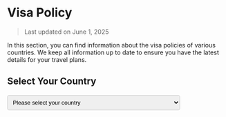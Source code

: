 # Visa Policy

> Last updated on June 1, 2025

In this section, you can find information about the visa policies of various countries.
We keep all information up to date to ensure you have the latest details for your travel plans.

## Select Your Country

<div id="country-selector-container">
  <select id="country-selector" class="form-select mb-4">
    <option value="" selected disabled>Please select your country</option>
    <!-- Content will be populated dynamically by JavaScript -->
  </select>
  
  <div id="visa-policy-display">
    <!-- Content will be populated here by JavaScript -->
  </div>
</div>

<script src="https://cdn.jsdelivr.net/npm/marked/marked.min.js"></script>

<script>
// Policy to color mapping
const policyColorMapping = {
  'mutual': 'success',    // green
  'unilateral': 'success', // green
  'regional': 'warning',   // yellow
  'transit': 'warning',    // yellow
  'others': 'danger'      // red
};

// 获取当前主题
function getCurrentTheme() {
  // 只检查theme键值
  const themeSetting = localStorage.getItem('theme');
  
  if (themeSetting === 'dark') {
    return 'dark';
  } else if (themeSetting === 'light') {
    return 'light';
  } else if (themeSetting === 'auto') {
    // 如果是自动模式，则检查系统首选项
    if (window.matchMedia && window.matchMedia('(prefers-color-scheme: dark)').matches) {
      return 'dark';
    }
    return 'light';
  }
  
  return 'light'; // 默认为light主题
}

// 更新所有政策内容的主题样式
function updatePolicyStyles() {
  const theme = getCurrentTheme();
  const policyContents = document.querySelectorAll('.policy-content');
  
  policyContents.forEach(content => {
    if (theme === 'dark') {
      content.classList.add('dark-theme');
    } else {
      content.classList.remove('dark-theme');
    }
  });
}

// 监听主题变化
function setupThemeListener() {
  let currentTheme = getCurrentTheme();
  
  // 定期检查主题变化
  setInterval(() => {
    const newTheme = getCurrentTheme();
    if (newTheme !== currentTheme) {
      currentTheme = newTheme;
      updatePolicyStyles();
    }
  }, 1000);
  
  // 初始应用当前主题
  updatePolicyStyles();
}

// Parse TSV data
function parseTSV(tsvText) {
  const lines = tsvText.split('\n');
  const headers = lines[0].split('\t'); // 使用Tab分隔符

  const countryIndex = headers.indexOf('Country');
  const policiesIndex = headers.indexOf('Policies');

  const countries = [];

  for (let i = 1; i < lines.length; i++) {
    if (!lines[i].trim()) continue;

    const values = lines[i].split('\t'); // 使用Tab分隔符
    if (values.length > policiesIndex) {
      countries.push({
        name: values[countryIndex].trim(), // 添加trim()去除可能的空白字符
        policies: values[policiesIndex].trim() // 添加trim()去除可能的空白字符
      });
    }
  }

  return countries.sort((a, b) => a.name.localeCompare(b.name));
}

// Convert policies to filename
function convertPolicyToFilename(policies) {
  if (!policies) return 'others';
  
  const policyParts = policies.split(', ');
  const convertedParts = policyParts.map(part => {
    // Fix: ensure returned string has no extra spaces
    return part.toLowerCase().replace(/-/g, '_').trim();
  });
  
  return convertedParts.join('::');
}

// Get primary policy type
function getPrimaryPolicyType(policies) {
  if (!policies) return 'others';
  if (policies.includes('Mutual')) return 'mutual';
  if (policies.includes('Unilateral')) return 'unilateral';
  if (policies.includes('Regional')) return 'regional';
  if (policies.includes('Transit')) return 'transit';
  return 'others';
}

// Initialize selector
function initSelector(countryData) {
  const selector = document.getElementById('country-selector');

  countryData.forEach(country => {
    const option = document.createElement('option');
    option.value = country.name;
    option.textContent = country.name;
    selector.appendChild(option);
  });

  selector.addEventListener('change', function(event) {
    const selectedCountry = event.target.value;
    const country = countryData.find(c => c.name === selectedCountry);
    
    if (country && country.policies) {
      loadPolicy(country.policies);
    } else {
      loadPolicy('others');
    }
  });
}

async function initPage() {
  try {
    // Load country data
    const response = await fetch('/_static/1_1_visa_policy/country_visa_tags.tsv');
    if (!response.ok) {
      throw new Error(`Failed to load country data: ${response.status} ${response.statusText}`);
    }
    const tsvText = await response.text();
    const countryData = parseTSV(tsvText);

    // Initialize selector
    initSelector(countryData);

    // 设置主题监听
    setupThemeListener();
  } catch (error) {
    console.error('Error initializing page:', error);
    document.getElementById('visa-policy-display').innerHTML = 
      '<div class="policy-content policy-danger">Error loading country data.</div>';
  }
}

// Load policy content
async function loadPolicy(policies) {
  const policyDisplay = document.getElementById('visa-policy-display');

  // Convert policies to filename
  const filename = convertPolicyToFilename(policies);

  // Get primary policy type and color
  const policyType = getPrimaryPolicyType(policies);
  const colorClass = policyColorMapping[policyType] || 'danger';

  try {
    console.log(`Loading policy from: ${filename} (Type: ${policyType}, Color: ${colorClass})`);
    // Fetch the Markdown file based on the filename
    const response = await fetch(`/_static/1_1_visa_policy/policies/${filename}.md`);
    
    if (!response.ok) {
      throw new Error(`Failed to load policy file: ${response.status} ${response.statusText}`);
    }
    
    const markdown = await response.text();
    // parse the Markdown content
    const html = marked.parse(markdown);

    const themeClass = getCurrentTheme() === 'dark' ? 'dark-theme' : '';
    policyDisplay.innerHTML = `<div class="policy-content policy-${colorClass} ${themeClass}">${html}</div>`;
  } catch (error) {
    console.error('Error loading policy:', error);
    
    // 加载error.md文件显示错误信息
    try {
      const errorResponse = await fetch('/_static/1_1_visa_policy/policies/error.md');
      if (errorResponse.ok) {
        const errorMarkdown = await errorResponse.text();
        const errorHtml = marked.parse(errorMarkdown);
        const themeClass = getCurrentTheme() === 'dark' ? 'dark-theme' : '';
        policyDisplay.innerHTML = `<div class="policy-content policy-danger ${themeClass}">${errorHtml}</div>`;
      } else {
        throw new Error('Could not load error message file');
      }
    } catch (errorLoadingError) {
      console.error('Error loading error message:', errorLoadingError);
      // 如果连error.md也无法加载，则显示基本错误信息
      const themeClass = getCurrentTheme() === 'dark' ? 'dark-theme' : '';
      policyDisplay.innerHTML = `<div class="policy-content policy-danger ${themeClass}">
        <h3>Error</h3>
        <p>Could not load visa policy information. Please try again later.</p>
      </div>`;
    }
  }
}

document.addEventListener('DOMContentLoaded', initPage);
</script>

<style>
/* General styles */
#country-selector-container {
  margin: 20px 0;
}

#country-selector {
  width: 100%;
  max-width: 400px;
  padding: 8px;
  border-radius: 4px;
  border: 1px solid #ccc;
}

/* Policy content styles */
.policy-content {
  padding: 15px;
  border-radius: 4px;
  margin-top: 2px;
}

.policy-content h2 {
  margin-top: 0 !important;
}

.policy-content h3 {
  margin-top: 0.5rem !important;
}

.policy-content h4,
.policy-content h5 {
  margin-top: 0.8rem !important;
  margin-bottom: 0 !important;
}

/* 确保段落间距适当 */
.policy-content p {
  margin-bottom: 0.75rem;
}

/* Policy colors - Light theme */
.policy-success {
  background-color: rgba(40, 167, 69, 0.1);
  color: #000000;
  border-left: 4px solid #28a745;
}

.policy-warning {
  background-color: rgba(255, 193, 7, 0.1);
  color: #000000;
  border-left: 4px solid #ffc107;
}

.policy-danger {
  background-color: rgba(220, 53, 69, 0.1);
  color: #000000;
  border-left: 4px solid #dc3545;
}

/* Dark theme styles */
.policy-content.dark-theme {
  color: #ffffff !important;
}

.policy-success.dark-theme {
  background-color: rgba(40, 167, 69, 0.2);
  border-left: 4px solid #28a745;
}

.policy-warning.dark-theme {
  background-color: rgba(255, 193, 7, 0.2);
  border-left: 4px solid #ffc107;
}

.policy-danger.dark-theme {
  background-color: rgba(220, 53, 69, 0.2);
  border-left: 4px solid #dc3545;
}

/* Make all text content white in dark theme */
.policy-content.dark-theme p, 
.policy-content.dark-theme li, 
.policy-content.dark-theme h2, 
.policy-content.dark-theme h3, 
.policy-content.dark-theme h4,
.policy-content.dark-theme h5,
.policy-content.dark-theme strong,
.policy-content.dark-theme em,
.policy-content.dark-theme blockquote,
.policy-content.dark-theme a {
  color: #ffffff !important;
}

/* Special styling for blockquotes in dark theme */
.policy-content.dark-theme blockquote {
  color: #e0e0e0 !important;
  border-left: 3px solid #666;
}
</style>